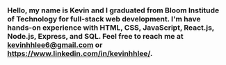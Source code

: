### Hello, my name is Kevin and I graduated from Bloom Institude of Technology for full-stack web development. I'm have hands-on experience with HTML, CSS, JavaScript, React.js, Node.js, Express, and SQL. Feel free to reach me at kevinhhlee6@gmail.com or https://www.linkedin.com/in/kevinhhlee/.

<!--
**kevkenshi-max/kevkenshi-max** is a ✨ _special_ ✨ repository because its `README.md` (this file) appears on your GitHub profile.

Here are some ideas to get you started:

- 🔭 I’m currently working on ...
- 🌱 I’m currently learning ...
- 👯 I’m looking to collaborate on ...
- 🤔 I’m looking for help with ...
- 💬 Ask me about ...
- 📫 How to reach me: ...
- 😄 Pronouns: ...
- ⚡ Fun fact: ...
-->
